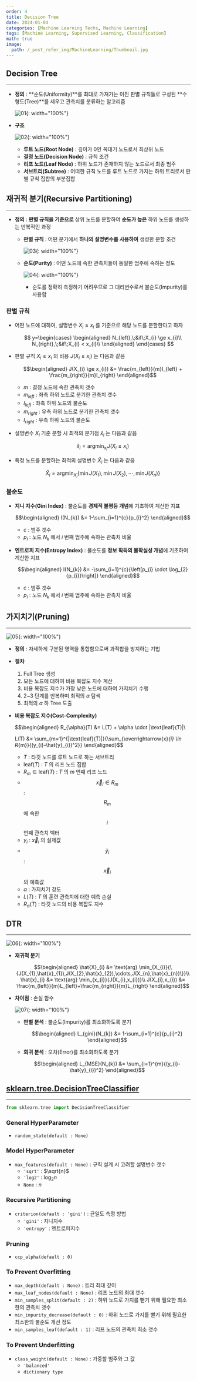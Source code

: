 ```yaml
---
order: 4
title: Decision Tree
date: 2024-01-04
categories: [Machine Learning Techs, Machine Learning]
tags: [Machine Learning, Supervised Learning, Classification]
math: true
image:
  path: /_post_refer_img/MachineLearning/Thumbnail.jpg
---
```


## Decision Tree
-----

- **정의** : **순도(Uniformity)**를 최대로 가져가는 이진 판별 규칙들로 구성된 **수형도(Tree)**를 세우고 관측치를 분류하는 알고리즘

    ![01](/_post_refer_img/MachineLearning/04-01.png){: width="100%"}

- **구조**

    ![02](/_post_refer_img/MachineLearning/04-02.png){: width="100%"}

    - **루트 노드(Root Node)** : 깊이가 0인 꼭대기 노드로서 최상위 노드
    - **결정 노드(Decision Node)** : 규칙 조건
    - **리프 노드(Leaf Node)** : 하위 노드가 존재하지 않는 노드로서 최종 범주
    - **서브트리(Subtree)** : 어떠한 규칙 노드를 루트 노드로 가지는 하위 트리로서 판별 규칙 집합의 부분집합

## 재귀적 분기(Recursive Partitioning)
-----

- **정의** : **판별 규칙을 기준으로** 상위 노드를 분할하여 **순도가 높은** 하위 노드를 생성하는 반복적인 과정

    - **판별 규칙** : 어떤 분기에서 **하나의 설명변수를 사용하여** 생성한 분할 조건

        ![03](/_post_refer_img/MachineLearning/04-03.png){: width="100%"}

    - **순도(Purity)** : 어떤 노드에 속한 관측치들이 동일한 범주에 속하는 정도

        ![04](/_post_refer_img/MachineLearning/04-04.jpeg){: width="100%"}

        - 순도를 정확히 측정하기 어려우므로 그 대리변수로서 불순도(Impurity)를 사용함

### 판별 규칙

- 어떤 노드에 대하여, 설명변수 $X_{i} \ge x_{i}$ 를 기준으로 해당 노드를 분할한다고 하자

    $$
    y=\begin{cases}
    \begin{aligned}
    N_{left},\;&if\;X_{i} \ge x_{i}\\
    N_{right},\;&if\;X_{i} < x_{i}\\
    \end{aligned}
    \end{cases}
    $$

- 판별 규칙 $X_{i} \ge x_{i}$ 의 비용 $J(X_{i} \ge x_{i})$ 는 다음과 같음

    $$\begin{aligned}
    J(X_{i} \ge x_{i})
    &= \frac{m_{left}}{m}I_{left} + \frac{m_{right}}{m}I_{right}
    \end{aligned}$$

    - $m$ : 결정 노드에 속한 관측치 갯수
    - $m_{left}$ : 좌측 하위 노드로 분기한 관측치 갯수
    - $I_{left}$ : 좌측 하위 노드의 불순도
    - $m_{right}$ : 우측 하위 노드로 분기한 관측치 갯수
    - $I_{right}$ : 우측 하위 노드의 불순도

- 설명변수 $X_{i}$ 기준 분할 시 최적의 분기점 $\hat{x}_{i}$ 는 다음과 같음

    $$
    \hat{x}_{i}
    =\text{arg} \min_{x_{i}}{J(X_{i} \ge x_{i})}
    $$

- 특정 노드를 분할하는 최적의 설명변수 $\hat{X}_{i}$ 는 다음과 같음

    $$
    \hat{X}_{i}
    = \text{arg} \min_{X_{i}}{\left\{\min{J(X_{1})},\min{J(X_{2})},\cdots,\min{J(X_{n})}\right\}}
    $$

### 불순도

- **지니 지수(Gini Index)** : 불순도를 **경제적 불평등 개념**에 기초하여 계산한 지표

    $$\begin{aligned}
    I(N_{k})
    &= 1-\sum_{i=1}^{c}{p_{i}^2}
    \end{aligned}$$

    - $c$ : 범주 갯수
    - $p_{i}$ : 노드 $N_{k}$ 에서 $i$ 번째 범주에 속하는 관측치 비율

- **엔트로피 지수(Entropy Index)** : 불순도를 **정보 획득의 불확실성 개념**에 기초하여 계산한 지표

    $$\begin{aligned}
    I(N_{k})
    &= -\sum_{i=1}^{c}{\left[p_{i} \cdot \log_{2}{p_{i}}\right]}
    \end{aligned}$$

    - $c$ : 범주 갯수
    - $p_{i}$ : 노드 $N_{k}$ 에서 $i$ 번째 범주에 속하는 관측치 비율

## 가지치기(Pruning)
-----

![05](/_post_refer_img/MachineLearning/04-05.png){: width="100%"}

- **정의** : 자세하게 구분된 영역을 통합함으로써 과적합을 방지하는 기법

- **절차**
    1. Full Tree 생성
    2. 모든 노드에 대하여 비용 복잡도 지수 계산
    3. 비용 복잡도 지수가 가장 낮은 노드에 대하여 가지치기 수행
    4. 2~3 단계를 반복하며 최적의 $\alpha$ 탐색
    5. 최적의 $\alpha$ 하 Tree 도출

- **비용 복잡도 지수(Cost-Complexity)**

    $$\begin{aligned}
    R_{\alpha}(T)
    &= L(T) + \alpha \cdot |\text{leaf}(T)|\\

    L(T)
    &= \sum_{m=1}^{|\text{leaf}(T)|}{\sum_{\overrightarrow{x}_{i} \in R_{m}}{(y_{i}-\hat{y}_{i})^2}}
    \end{aligned}$$

    - $T$ : 타깃 노드를 루트 노드로 하는 서브트리
    - $\text{leaf}(T)$ : $T$ 의 리프 노드 집합
    - $R_{m} \in \text{leaf}(T)$ : $T$ 의 $m$ 번째 리프 노드
    - $$\overrightarrow{x}_{i} \in R_{m}$$ : $$R_{m}$$ 에 속한 $$i$$ 번째 관측치 벡터
    - $y_{i}$ : $\overrightarrow{x}_{i}$ 의 실제값
    - $$\hat{y}_{i}$$ : $$\overrightarrow{x}_{i}$$ 의 예측값
    - $\alpha$ : 가지치기 강도
    - $L(T)$ : $T$ 의 훈련 관측치에 대한 예측 손실
    - $R_{\alpha}(T)$ : 타깃 노드의 비용 복잡도 지수

## DTR
-----

![06](/_post_refer_img/MachineLearning/04-06.png){: width="100%"}

- **재귀적 분기**

    $$\begin{aligned}
    \hat{X}_{i}
    &= \text{arg} \min_{X_{i}}{\{J(X_{1},\hat{x}_{1}),J(X_{2},\hat{x}_{2}),\cdots,J(X_{n},\hat{x}_{n})\}}\\
    \hat{x}_{i}
    &= \text{arg} \min_{x_{i}}{J(X_{i},x_{i})}\\
    J(X_{i},x_{i})
    &= \frac{m_{left}}{m}L_{left}+\frac{m_{right}}{m}L_{right}
    \end{aligned}$$

- **차이점** : 손실 함수

    ![07](/_post_refer_img/MachineLearning/04-07.png){: width="100%"}

    - **판별 분석** : 불순도(Impurity)를 최소화하도록 분기

        $$\begin{aligned}
        L_{gini}(N_{k})
        &= 1-\sum_{i=1}^{c}{p_{i}^2}
        \end{aligned}$$

    - **회귀 분석** : 오차(Error)를 최소화하도록 분기

        $$\begin{aligned}
        L_{MSE}(N_{k})
        &= \sum_{i=1}^{m}{(y_{i}-\hat{y}_{i})^2}
        \end{aligned}$$

## [sklearn.tree.DecisionTreeClassifier](https://scikit-learn.org/stable/modules/generated/sklearn.tree.DecisionTreeClassifier.html#sklearn.tree.DecisionTreeClassifier)
-----

```python
from sklearn.tree import DecisionTreeClassifier
```

### General HyperParameter

- `random_state(default : None)`

### Model HyperParameter

- `max_features(default : None)` : 규칙 설계 시 고려할 설명변수 갯수
    - `'sqrt'` : $\sqrt{n}$
    - `'log2'` : $\log_2{n}$
    - `None` : $n$

### Recursive Partitioning

- `criterion(default : 'gini')` : 균일도 측정 방법
    - `'gini'` : 지니지수
    - `'entropy'` : 엔트로피지수

### Pruning

- `ccp_alpha(default : 0)`

### To Prevent Overfitting

- `max_depth(default : None)` : 트리 최대 깊이
- `max_leaf_nodes(default : None)` : 리프 노드의 최대 갯수
- `min_samples_split(default : 2)` : 하위 노드로 가지를 뻗기 위해 필요한 최소한의 관측치 갯수
- `min_impurity_decrease(default : 0)` : 하위 노드로 가지를 뻗기 위해 필요한 최소한의 불순도 개선 정도
- `min_samples_leaf(default : 1)` : 리프 노드의 관측치 최소 갯수

### To Prevent Underfitting

- `class_weight(default : None)` : 가중할 범주와 그 값
    - `'balanced'`
    - `dictionary type`